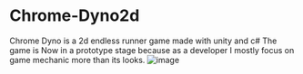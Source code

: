 # Chrome-Dyno2d
Chrome Dyno is a 2d endless runner game made with unity and c# 
The game is Now in a prototype stage because as a developer I mostly focus on 
game mechanic more than its looks.
![image](https://user-images.githubusercontent.com/69643053/175924831-20ad6895-743f-415a-964b-21ce20a092f6.png)
